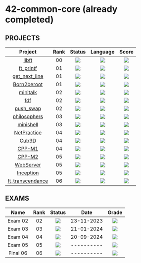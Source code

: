 # 42-common-core (already completed)

<!--

<p align="center">
   <img src="CAPA EM FALTA">
</p>

<p align="center">
</p>



## ABOUT ?
-->

## PROJECTS
<div align="center">

| Project | Rank | Status | Language | Score |
| :---: | :---: | :---: | :---: | :---: |
| [libft](https://github.com/luis-ffe/libft) | 00 | <img src="https://img.shields.io/badge/sucess-sucess" /> |<img src="https://img.shields.io/github/languages/top/luis-ffe/libft" /> | <img src="https://img.shields.io/badge/125%20%2F%20100%20%E2%98%85-success" /> |
| [ft_printf](https://github.com/luis-ffe/ft_printf) | 01 | <img src="https://img.shields.io/badge/sucess-sucess" /> |<img src="https://img.shields.io/github/languages/top/luis-ffe/ft_printf" /> | <img src="https://img.shields.io/badge/100%20%2F%20100%20%E2%98%85-success" /> |
| [get_next_line](https://github.com/luis-ffe/get_next_line) | 01 | <img src="https://img.shields.io/badge/sucess-sucess" /> |<img src="https://img.shields.io/github/languages/top/luis-ffe/get_next_line" /> | <img src="https://img.shields.io/badge/125%20%2F%20100%20%E2%98%85-success" /> |
| [Born2beroot](https://github.com/luis-ffe/Born2beroot) | 01 | <img src="https://img.shields.io/badge/sucess-sucess" /> |<img src="https://img.shields.io/github/languages/top/luis-ffe/Born2beroot" /> | <img src="https://img.shields.io/badge/100%20%2F%20100%20%E2%98%85-success" /> |
| [minitalk](https://github.com/luis-ffe/minitalk) | 02 | <img src="https://img.shields.io/badge/sucess-sucess" /> |<img src="https://img.shields.io/github/languages/top/luis-ffe/minitalk" /> | <img src="https://img.shields.io/badge/125%20%2F%20100%20%E2%98%85-success" /> |
| [fdf](https://github.com/luis-ffe/fdf) | 02 | <img src="https://img.shields.io/badge/sucess-sucess" /> |<img src="https://img.shields.io/github/languages/top/luis-ffe/fdf" /> | <img src="https://img.shields.io/badge/125%20%2F%20100%20%E2%98%85-success" /> |
| [push_swap](https://github.com/luis-ffe/push_swap) | 02 | <img src="https://img.shields.io/badge/sucess-sucess" /> |<img src="https://img.shields.io/github/languages/top/luis-ffe/push_swap" /> | <img src="https://img.shields.io/badge/125%20%2F%20100%20%E2%98%85-success" /> |
| [philosophers](https://github.com/luis-ffe/philosophers) | 03 | <img src="https://img.shields.io/badge/sucess-sucess" /> |<img src="https://img.shields.io/github/languages/top/luis-ffe/philosophers" /> | <img src="https://img.shields.io/badge/125%20%2F%20100%20%E2%98%85-success" /> |
| [minishell](https://github.com/luis-ffe/minishell) | 03 | <img src="https://img.shields.io/badge/sucess-sucess" /> |<img src="https://img.shields.io/github/languages/top/luis-ffe/minishell" /> | <img src="https://img.shields.io/badge/125%20%2F%20100%20%E2%98%85-success" /> |
| [NetPractice](https://github.com/luis-ffe/NetPractice) | 04 | <img src="https://img.shields.io/badge/sucess-sucess" /> |<img src="https://img.shields.io/github/languages/top/luis-ffe/NetPractice" /> | <img src="https://img.shields.io/badge/100%20%2F%20100%20%E2%98%85-success" /> |
| [Cub3D](https://github.com/luis-ffe/cub3d) | 04 | <img src="https://img.shields.io/badge/sucess-sucess" /> |<img src="https://img.shields.io/github/languages/top/luis-ffe/cub3d" /> | <img src="https://img.shields.io/badge/125%20%2F%20100%20%E2%98%85-success" /> |
| [CPP-M1](https://github.com/luis-ffe/CPP-M1) | 04 | <img src="https://img.shields.io/badge/sucess-sucess" /> |<img src="https://img.shields.io/github/languages/top/luis-ffe/CPP-M1" /> | <img src="https://img.shields.io/badge/90%20%2F%20100%20%E2%98%85-success" /> |
| [CPP-M2](https://github.com/luis-ffe/CPP-M2) | 05 | <img src="https://img.shields.io/badge/Not_yet-gray" /> |<img src="https://img.shields.io/github/languages/top/luis-ffe/CPP-M2" /> | <img src="https://img.shields.io/badge/0%20%2F%20100-gray" /> |
| [WebServer](https://github.com/luis-ffe/WebServer) | 05 | <img src="https://img.shields.io/badge/Not_yet-gray" /> |<img src="https://img.shields.io/github/languages/top/luis-ffe/WebServer" /> | <img src="https://img.shields.io/badge/0%20%2F%20100-gray" /> |
| [Inception](https://github.com/luis-ffe/Inception) | 05 | <img src="https://img.shields.io/badge/Not_yet-gray" /> |<img src="https://img.shields.io/github/languages/top/luis-ffe/Inception" /> | <img src="https://img.shields.io/badge/0%20%2F%20100-gray" /> |
| [ft_transcendance](https://github.com/luis-ffe/ft_transcendance) | 06 | <img src="https://img.shields.io/badge/Not_yet-gray" /> |<img src="https://img.shields.io/github/languages/top/luis-ffe/ft_transcendance" /> | <img src="https://img.shields.io/badge/0%20%2F%20100-gray" /> |

</div>


## EXAMS

<div align="center">

| Name | Rank | Status | Date | Grade |
| :---: | :---: | :---: | :---: | :---: |
| Exam 02 | 02 | <img src="https://img.shields.io/badge/sucess-sucess" /> | 23-11-2023 | <img src="https://img.shields.io/badge/100%20%2F%20100%20%E2%98%85-success" /> |
| Exam 03 | 03 | <img src="https://img.shields.io/badge/sucess-sucess" /> | 21-01-2024 | <img src="https://img.shields.io/badge/100%20%2F%20100%20%E2%98%85-success" /> |
| Exam 04 | 04 | <img src="https://img.shields.io/badge/sucess-sucess" /> | 20-09-2024 | <img src="https://img.shields.io/badge/100%20%2F%20100%20%E2%98%85-success" /> |
| Exam 05 | 05 | <img src="https://img.shields.io/badge/Not_yet-gray" /> | ---------- | <img src="https://img.shields.io/badge/0%20%2F%20100-gray" /> |
| Final 06 | 06 | <img src="https://img.shields.io/badge/Not_yet-gray" /> | ---------- | <img src="https://img.shields.io/badge/0%20%2F%20100-gray" /> |

<!--
"https://img.shields.io/github/last-commit/luis-ffe/ft_printf"
src="https://img.shields.io/badge/sucess-sucess"
"https://img.shields.io/badge/0%20%2F%20100-gray"
-->

</div>


